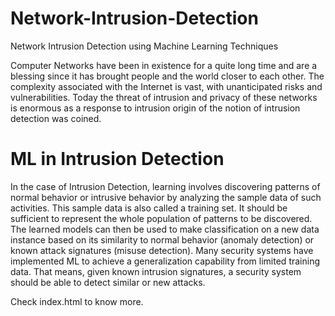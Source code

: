 # Network-Intrusion-Detection
Network Intrusion Detection using Machine Learning Techniques

Computer Networks have been in existence for a quite long time and are a blessing since it has brought people and the world closer to each other. The complexity associated with the Internet is vast, with unanticipated risks and vulnerabilities. Today the threat of intrusion and privacy of these networks is enormous as a response to intrusion origin of the notion of intrusion detection was coined.


# ML in Intrusion Detection

In the case of Intrusion Detection, learning involves discovering patterns of normal behavior or intrusive behavior by analyzing the sample data of such activities. This sample data is also called a training set. It should be sufficient to represent the whole population of patterns to be discovered. The learned models can then be used to make classification on a new data instance based on its similarity to normal behavior (anomaly detection) or known attack signatures (misuse detection). Many security systems have implemented ML to achieve a generalization capability from limited training data. That means, given known intrusion signatures, a security system should be able to detect similar or new attacks.

Check index.html to know more.
